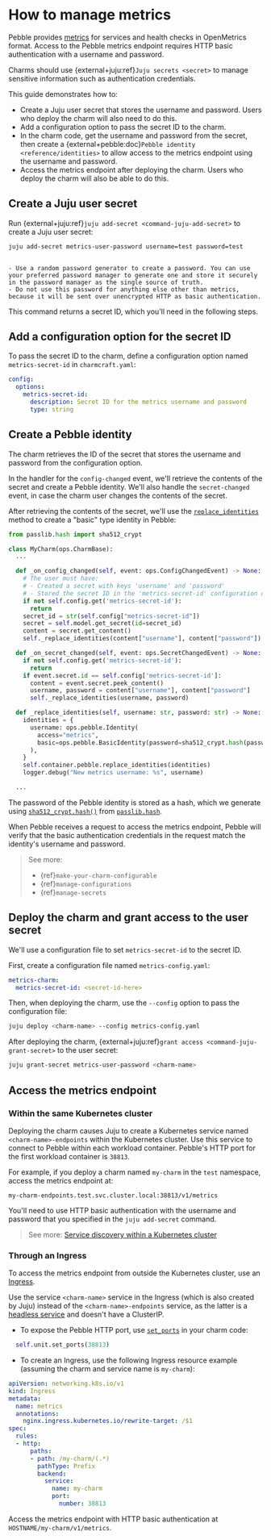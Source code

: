 # How to manage metrics

Pebble provides [metrics](https://documentation.ubuntu.com/pebble/reference/api/#/metrics/get_v1_metrics) for services and health checks in OpenMetrics format. Access to the Pebble metrics endpoint requires HTTP basic authentication with a username and password.

Charms should use {external+juju:ref}`Juju secrets <secret>` to manage sensitive information such as authentication credentials.

This guide demonstrates how to:

- Create a Juju user secret that stores the username and password. Users who deploy the charm will also need to do this.
- Add a configuration option to pass the secret ID to the charm.
- In the charm code, get the username and password from the secret, then create a {external+pebble:doc}`Pebble identity <reference/identities>` to allow access to the metrics endpoint using the username and password.
- Access the metrics endpoint after deploying the charm. Users who deploy the charm will also be able to do this.

## Create a Juju user secret

Run {external+juju:ref}`juju add-secret <command-juju-add-secret>` to create a Juju user secret:

```bash
juju add-secret metrics-user-password username=test password=test
```

```{caution}

- Use a random password generator to create a password. You can use your preferred password manager to generate one and store it securely in the password manager as the single source of truth.
- Do not use this password for anything else other than metrics, because it will be sent over unencrypted HTTP as basic authentication.

```

This command returns a secret ID, which you'll need in the following steps.

## Add a configuration option for the secret ID

To pass the secret ID to the charm, define a configuration option named `metrics-secret-id` in `charmcraft.yaml`:

```yaml
config:
  options:
    metrics-secret-id:
      description: Secret ID for the metrics username and password
      type: string
```

## Create a Pebble identity

The charm retrieves the ID of the secret that stores the username and password from the configuration option.

In the handler for the `config-changed` event, we'll retrieve the contents of the secret and create a Pebble identity. We'll also handle the `secret-changed` event, in case the charm user changes the contents of the secret.

After retrieving the contents of the secret, we'll use the [`replace_identities`](ops.pebble.Client.replace_identities) method to create a "basic" type identity in Pebble:

```python
from passlib.hash import sha512_crypt

class MyCharm(ops.CharmBase):
  ...

  def _on_config_changed(self, event: ops.ConfigChangedEvent) -> None:
    # The user must have:
    # - Created a secret with keys 'username' and 'password'
    # - Stored the secret ID in the 'metrics-secret-id' configuration option
    if not self.config.get('metrics-secret-id'):
      return
    secret_id = str(self.config["metrics-secret-id"])
    secret = self.model.get_secret(id=secret_id)
    content = secret.get_content()
    self._replace_identities(content["username"], content["password"])

  def _on_secret_changed(self, event: ops.SecretChangedEvent) -> None:
    if not self.config.get('metrics-secret-id'):
      return
    if event.secret.id == self.config['metrics-secret-id']:
      content = event.secret.peek_content()
      username, password = content["username"], content["password"]
      self._replace_identities(username, password)

  def _replace_identities(self, username: str, password: str) -> None:
    identities = {
      username: ops.pebble.Identity(
        access="metrics",
        basic=ops.pebble.BasicIdentity(password=sha512_crypt.hash(password))
      ),
    }
    self.container.pebble.replace_identities(identities)
    logger.debug("New metrics username: %s", username)

  ...
```

The password of the Pebble identity is stored as a hash, which we generate using [`sha512_crypt.hash()`](https://passlib.readthedocs.io/en/stable/lib/passlib.hash.sha512_crypt.html) from [`passlib.hash`](https://passlib.readthedocs.io/en/stable/lib/passlib.hash.html).

When Pebble receives a request to access the metrics endpoint, Pebble will verify that the basic authentication credentials in the request match the identity's username and password.

> See more:
> - {ref}`make-your-charm-configurable`
> - {ref}`manage-configurations`
> - {ref}`manage-secrets`

## Deploy the charm and grant access to the user secret

We'll use a configuration file to set `metrics-secret-id` to the secret ID.

First, create a configuration file named `metrics-config.yaml`:

```yaml
metrics-charm:
  metrics-secret-id: <secret-id-here>
```

Then, when deploying the charm, use the `--config` option to pass the configuration file:

```bash
juju deploy <charm-name> --config metrics-config.yaml
```

After deploying the charm, {external+juju:ref}`grant access <command-juju-grant-secret>` to the user secret:

```bash
juju grant-secret metrics-user-password <charm-name>
```

## Access the metrics endpoint

### Within the same Kubernetes cluster

Deploying the charm causes Juju to create a Kubernetes service named `<charm-name>-endpoints` within the Kubernetes cluster. Use this service to connect to Pebble within each workload container. Pebble's HTTP port for the first workload container is `38813`.

For example, if you deploy a charm named `my-charm` in the `test` namespace, access the metrics endpoint at:

```text
my-charm-endpoints.test.svc.cluster.local:38813/v1/metrics
```

You'll need to use HTTP basic authentication with the username and password that you specified in the `juju add-secret` command.

> See more: [Service discovery within a Kubernetes cluster](https://kubernetes.io/docs/concepts/services-networking/dns-pod-service/)

### Through an Ingress

To access the metrics endpoint from outside the Kubernetes cluster, use an [Ingress](https://kubernetes.io/docs/concepts/services-networking/ingress/).

Use the service `<charm-name>` service in the Ingress (which is also created by Juju) instead of the `<charm-name>-endpoints` service, as the latter is a [headless service](https://kubernetes.io/docs/concepts/services-networking/service/#headless-services) and doesn't have a ClusterIP.

- To expose the Pebble HTTP port, use [`set_ports`](ops.Unit.set_ports) in your charm code:

```python
  self.unit.set_ports(38813)
```

- To create an Ingress, use the following Ingress resource example (assuming the charm and service name is `my-charm`):

```yaml
apiVersion: networking.k8s.io/v1
kind: Ingress
metadata:
  name: metrics
  annotations:
    nginx.ingress.kubernetes.io/rewrite-target: /$1
spec:
  rules:
  - http:
      paths:
      - path: /my-charm/(.*)
        pathType: Prefix
        backend:
          service:
            name: my-charm
            port:
              number: 38813
```

Access the metrics endpoint with HTTP basic authentication at `HOSTNAME/my-charm/v1/metrics`.
